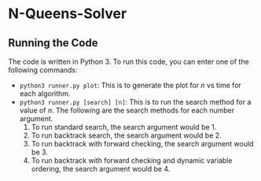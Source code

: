 # N-Queens-Solver

## Running the Code
The code is written in Python 3. To run this code, you can enter one of the following commands:

* ```python3 runner.py plot```: This is to generate the plot for *n* vs time for each algorithm.
* ```python3 runner.py [search] [n]```: This is to run the search method for a value of *n*. The following are the search methods for each number argument.
    1. To run standard search, the search argument would be 1.
    2. To run backtrack search, the search argument would be 2.
    3. To run backtrack with forward checking, the search argument would be 3.
    4. To run backtrack with forward checking and dynamic variable ordering, the search argument would be 4.

